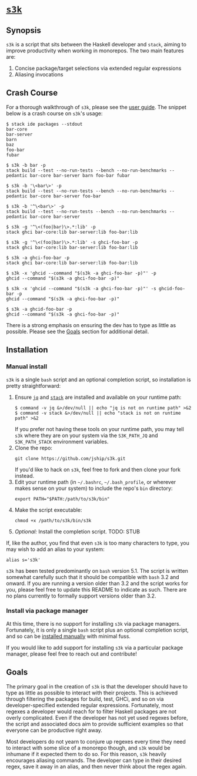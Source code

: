 # [`s3k`][]

## Synopsis

`s3k` is a script that sits between the Haskell developer and `stack`, aiming to
improve productivity when working in monorepos. The two main features are:

1. Concise package/target selections via extended regular expressions
1. Aliasing invocations

## Crash Course

For a thorough walkthrough of `s3k`, please see the [user guide](./GUIDE.md).
The snippet below is a crash course on `s3k`'s usage:

```
$ stack ide packages --stdout
bar-core
bar-server
barn
baz
foo-bar
fubar

$ s3k -b bar -p
stack build --test --no-run-tests --bench --no-run-benchmarks --pedantic bar-core bar-server barn foo-bar fubar

$ s3k -b '\<bar\>' -p
stack build --test --no-run-tests --bench --no-run-benchmarks --pedantic bar-core bar-server foo-bar

$ s3k -b '^\<bar\>' -p
stack build --test --no-run-tests --bench --no-run-benchmarks --pedantic bar-core bar-server

$ s3k -g '^\<(foo|bar)\>.*:lib' -p
stack ghci bar-core:lib bar-server:lib foo-bar:lib

$ s3k -g '^\<(foo|bar)\>.*:lib' -s ghci-foo-bar -p
stack ghci bar-core:lib bar-server:lib foo-bar:lib

$ s3k -a ghci-foo-bar -p
stack ghci bar-core:lib bar-server:lib foo-bar:lib

$ s3k -x 'ghcid --command "$(s3k -a ghci-foo-bar -p)"' -p
ghcid --command "$(s3k -a ghci-foo-bar -p)"

$ s3k -x 'ghcid --command "$(s3k -a ghci-foo-bar -p)"' -s ghcid-foo-bar -p
ghcid --command "$(s3k -a ghci-foo-bar -p)"

$ s3k -a ghcid-foo-bar -p
ghcid --command "$(s3k -a ghci-foo-bar -p)"
```

There is a strong emphasis on ensuring the dev has to type as little as
possible. Please see the [Goals](#goals) section for additional detail.

## Installation

### Manual install

`s3k` is a single `bash` script and an optional completion script, so
installation is pretty straightforward:

1. Ensure [`jq`][] and [`stack`][] are installed and available on your runtime
   path:
   ```
   $ command -v jq &>/dev/null || echo "jq is not on runtime path" >&2
   $ command -v stack &>/dev/null || echo "stack is not on runtime path" >&2
   ```
   If you prefer not having these tools on your runtime path, you may tell `s3k`
   where they are on your system via the `S3K_PATH_JQ` and `S3K_PATH_STACK`
   environment variables.
1. Clone the repo:
   ```
   git clone https://github.com/jship/s3k.git
   ```
   If you'd like to hack on `s3k`, feel free to fork and then clone your fork
   instead.
1. Edit your runtime path (in `~/.bashrc`, `~/.bash_profile`, or wherever makes
   sense on your system) to include the repo's `bin` directory:
   ```
   export PATH="$PATH:/path/to/s3k/bin"
   ```
1. Make the script executable:
   ```
   chmod +x /path/to/s3k/bin/s3k
   ```
1. _Optional:_ Install the completion script.
   TODO: STUB

If, like the author, you find that even `s3k` is too many characters to type,
you may wish to add an alias to your system:

```
alias s='s3k'
```

`s3k` has been tested predominantly on `bash` version 5.1. The script is written
somewhat carefully such that it should be compatible with `bash` 3.2 and onward.
If you are running a version older than 3.2 and the script works for you, please
feel free to update this README to indicate as such. There are no plans
currently to formally support versions older than 3.2.

### Install via package manager

At this time, there is no support for installing `s3k` via package managers.
Fortunately, it is only a single `bash` script plus an optional completion
script, and so can be [installed manually](#manual-install) with minimal fuss.

If you would like to add support for installing `s3k` via a particular package
manager, please feel free to reach out and contribute!

## Goals

The primary goal in the creation of `s3k` is that the developer should have to
type as little as possible to interact with their projects. This is achieved
through filtering the packages for build, test, GHCi, and so on via
developer-specified extended regular expressions. Fortunately, most regexes a
developer would reach for to filter Haskell packages are not overly complicated.
Even if the developer has not yet used regexes before, the script and associated
docs aim to provide sufficient examples so that everyone can be productive right
away.

Most developers do not yearn to conjure up regexes every time they need to
interact with some slice of a monorepo though, and `s3k` would be inhumane if it
expected them to do so. For this reason, `s3k` heavily encourages aliasing
commands. The developer can type in their desired regex, save it away in an
alias, and then never think about the regex again.

[`s3k`]: https://github.com/jship/s3k
[`jq`]: https://stedolan.github.io/jq/download/
[`stack`]: https://docs.haskellstack.org/en/stable/install_and_upgrade/

